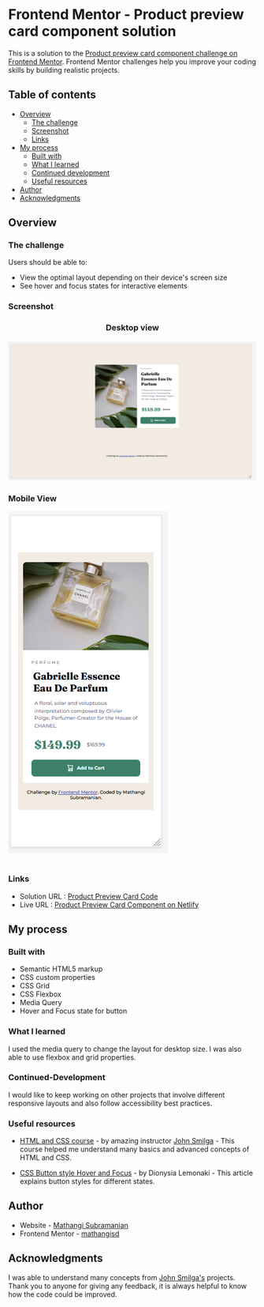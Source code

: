 # Frontend Mentor - Product preview card component solution

This is a solution to the [Product preview card component challenge on Frontend Mentor](https://www.frontendmentor.io/challenges/product-preview-card-component-GO7UmttRfa). Frontend Mentor challenges help you improve your coding skills by building realistic projects. 

## Table of contents

- [Overview](#overview)
  - [The challenge](#the-challenge)
  - [Screenshot](#screenshot)
  - [Links](#links)
- [My process](#my-process)
  - [Built with](#built-with)
  - [What I learned](#what-i-learned)
  - [Continued development](#continued-development)
  - [Useful resources](#useful-resources)
- [Author](#author)
- [Acknowledgments](#acknowledgments)


## Overview
### The challenge

Users should be able to:

- View the optimal layout depending on their device's screen size
- See hover and focus states for interactive elements
### Screenshot


### <p style="text-align: center;">Desktop view</p> 

![](./screenshot_productreview_desktop.png)


### <p style="text-align: left;">Mobile View</p> 

![](./screenshot_productreview_mobile.png)

# 
### Links

- Solution URL : [Product Preview Card Code](https://github.com/mathangisd/product-preview-card-component-main.git)
- Live URL : [Product Preview Card Component on Netlify](https://product-preview-card-msd.netlify.app/)


## My process
### Built with

- Semantic HTML5 markup
- CSS custom properties
- CSS Grid
- CSS Flexbox
- Media Query
- Hover and Focus state for button

### What I learned

I used the media query to change the layout for desktop size. I was also able to use flexbox and grid properties.

### Continued-Development
I would like to keep working on other projects that involve different responsive layouts and also follow accessibility best practices.

### Useful resources

- [HTML and CSS course](https://www.youtube.com/watch?v=-8ORfgUa8ow&list=PLnHJACx3NwAdT_8forzXYvx0o4A2VnoHX) - by amazing instructor [John Smilga](https://johnsmilga.com/) - This course helped me understand many basics and advanced concepts of HTML and CSS.

- [CSS Button style Hover and Focus](https://www.freecodecamp.org/news/css-button-style-hover-color-and-background/) - by Dionysia Lemonaki - This article explains button styles for different states.

## Author
- Website - [Mathangi Subramanian](https://github.com/mathangisd)
- Frontend Mentor - [mathangisd](https://www.frontendmentor.io/profile/mathangisd)

## Acknowledgments
I was able to understand many concepts from [John Smilga's](https://johnsmilga.com/) projects. 
Thank you to anyone for giving any feedback, it is always helpful to know how the code could be improved.